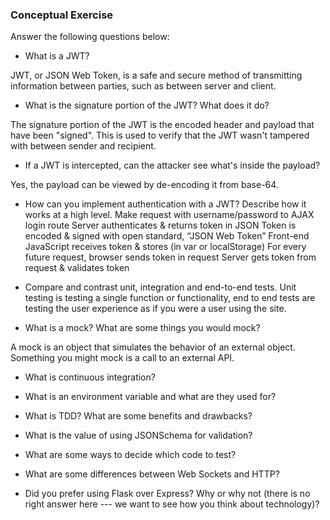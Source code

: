 ### Conceptual Exercise

Answer the following questions below:

- What is a JWT?

JWT, or JSON Web Token, is a safe and secure method of transmitting information between parties, such as between server and client.

- What is the signature portion of the JWT?  What does it do?

The signature portion of the JWT is the encoded header and payload that have been "signed". This is used to verify that the JWT wasn't tampered with between sender and recipient.

- If a JWT is intercepted, can the attacker see what's inside the payload?

Yes, the payload can be viewed by de-encoding it from base-64.

- How can you implement authentication with a JWT?  Describe how it works at a high level.
Make request with username/password to AJAX login route
Server authenticates & returns token in JSON
Token is encoded & signed with open standard, “JSON Web Token”
Front-end JavaScript receives token & stores (in var or localStorage)
For every future request, browser sends token in request
Server gets token from request & validates token

- Compare and contrast unit, integration and end-to-end tests.
Unit testing is testing a single function or functionality, end to end tests are testing the user experience as if you were a user using the site. 

- What is a mock? What are some things you would mock?

A mock is an object that simulates the behavior of an external object. Something you might mock is a call to an external API.


- What is continuous integration?

- What is an environment variable and what are they used for?

- What is TDD? What are some benefits and drawbacks?

- What is the value of using JSONSchema for validation?

- What are some ways to decide which code to test?

- What are some differences between Web Sockets and HTTP?

- Did you prefer using Flask over Express? Why or why not (there is no right 
  answer here --- we want to see how you think about technology)?
